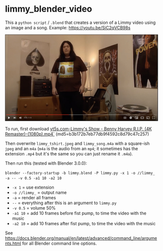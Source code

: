 # limmy_blender_video

This a `python script` / `.blend` that creates a version of a Limmy video using an image and a song.
Example: https://youtu.be/SiC2qVCB98s

![Example still](example_still.jpg?raw=true "Example still")

To run, first download [yt5s.com-Limmy's Show - Benny Harvey R.I.P. (4K Remaster)-(1080p).mp4`](https://yt5s.com/en87?q=https%3A%2F%2Fwww.youtube.com%2Fwatch%3Fv%3DRQzmTrlc4wA)
(md5=b3b172b7eb77db9f4592c8d79c47c257)

Then overwrite `limmy_tshirt.jpeg` and `limmy_song.m4a`
with a square-ish `jpeg` and an `m4a`
(`m4a` is the audio from an `mp4`;
it sometimes has the extension `.mp4` but it's the same so you can just rename it `.m4a`).

Then run this (tested with Blender 3.0.0):

```blender --factory-startup -b limmy.blend -P limmy.py -x 1 -o //limmy_ -a -- -v 0.5 -a1 10 -a2 10```

* `-x 1` = use extension
* `-o //limmy_` = output name
* `-a` = render all frames
* `--` = everything after this is an argument to `limmy.py`
* `-v 0.5` = volume 50%
* `-a1 10` = add 10 frames before fist pump, to time the video with the music
* `-a2 10` = add 10 frames after fist pump, to time the video with the music

See https://docs.blender.org/manual/en/latest/advanced/command_line/arguments.html for all Blender command line options.

